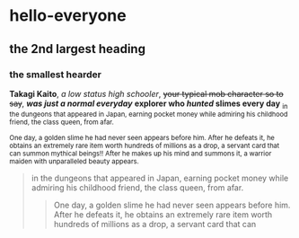 # hello-everyone
## the 2nd largest heading
### the smallest hearder

**Takagi Kaito**, *a low status high schooler*, ~~your typical mob character so to say~~, ***was just a normal everyday*** **explorer who _hunted_ slimes every day** <sub>in the dungeons that appeared in Japan, earning pocket money while admiring his childhood friend, the class queen, from afar.</sub>

<sup>One day, a golden slime he had never seen appears before him. After he defeats it, he obtains an extremely rare item worth hundreds of millions as a drop, a servant card that can summon mythical beings!! After he makes up his mind and summons it, a warrior maiden with unparalleled beauty appears.</sup>

> in the dungeons that appeared in Japan, earning pocket money while admiring his childhood friend, the class queen, from afar.
>
> > One day, a golden slime he had never seen appears before him. After he defeats it, he obtains an extremely rare item worth hundreds of millions as a drop, a servant card that can
